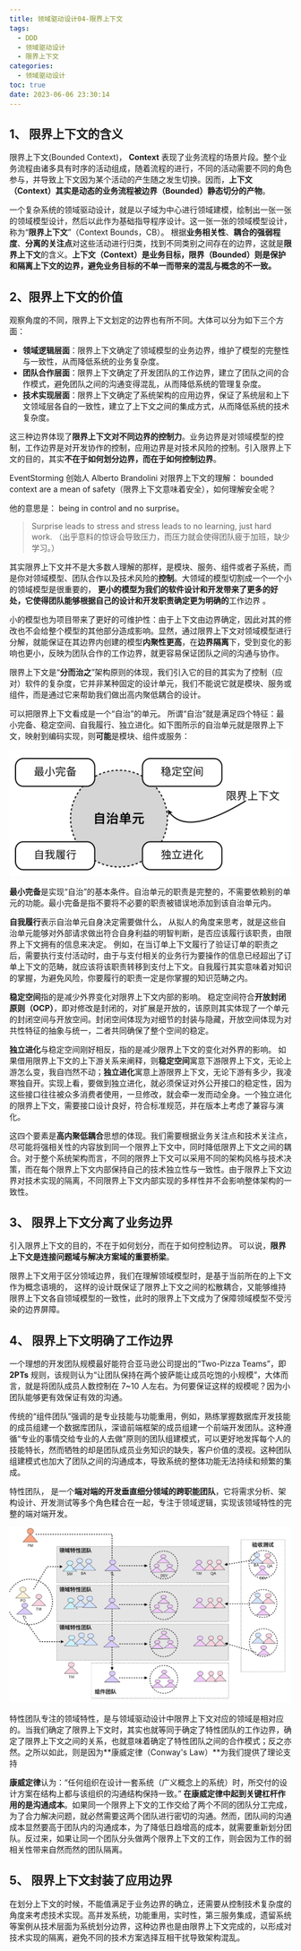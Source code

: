 ```yaml
---
title: 领域驱动设计04-限界上下文
tags:
  - DDD
  - 领域驱动设计
  - 限界上下文
categories:
  - 领域驱动设计
toc: true
date: 2023-06-06 23:30:14
---
```





## 1、 限界上下文的含义

限界上下文(Bounded Context)， **Context** 表现了业务流程的场景片段。整个业务流程由诸多具有时序的活动组成，随着流程的进行，不同的活动需要不同的角色参与，并导致上下文因为某个活动的产生随之发生切换。因而，**上下文（Context）其实是动态的业务流程被边界（Bounded）静态切分的产物**。 

 一个复杂系统的领域驱动设计，就是以子域为中心进行领域建模，绘制出一张一张的领域模型设计，然后以此作为基础指导程序设计。这一张一张的领域模型设计，称为“**限界上下文**”（Context Bounds，CB）。  根据**业务相关性**、**耦合的强弱程度**、**分离的关注点**对这些活动进行归类，找到不同类别之间存在的边界，这就是**限界上下文**的含义。**上下文（Context）是业务目标，限界（Bounded）则是保护和隔离上下文的边界，避免业务目标的不单一而带来的混乱与概念的不一致。** 

## 2、限界上下文的价值

观察角度的不同，限界上下文划定的边界也有所不同。大体可以分为如下三个方面：

- **领域逻辑层面**：限界上下文确定了领域模型的业务边界，维护了模型的完整性与一致性，从而降低系统的业务复杂度。
- **团队合作层面**：限界上下文确定了开发团队的工作边界，建立了团队之间的合作模式，避免团队之间的沟通变得混乱，从而降低系统的管理复杂度。
- **技术实现层面**：限界上下文确定了系统架构的应用边界，保证了系统层和上下文领域层各自的一致性，建立了上下文之间的集成方式，从而降低系统的技术复杂度。

这三种边界体现了**限界上下文对不同边界的控制力**。业务边界是对领域模型的控制，工作边界是对开发协作的控制，应用边界是对技术风险的控制。引入限界上下文的目的，其实**不在于如何划分边界，而在于如何控制边界**。 

  EventStorming 创始人 Alberto Brandolini  对限界上下文的理解： bounded context are a mean of safety（限界上下文意味着安全），如何理解安全呢？

他的意思是：  being in control and no surprise。

>  Surprise leads to stress and stress leads to no learning, just hard work. （出乎意料的惊讶会导致压力，而压力就会使得团队疲于加班，缺少学习。） 

其实限界上下文并不是大多数人理解的那样，是模块、服务、组件或者子系统，而是你对领域模型、团队合作以及技术风险的**控制**。大领域的模型切割成一个一个小的领域模型是很重要的， **更小的模型为我们的软件设计和开发带来了更多的好处，它使得团队能够根据自己的设计和开发职责确定更为明确的**工作边界 。

小的模型也为项目带来了更好的可维护性：由于上下文由边界确定，因此对其的修改也不会给整个模型的其他部分造成影响。显然，通过限界上下文对领域模型进行分解，就能保证在其边界内创建的模型**内聚性更高**，在**边界隔离**下，受到变化的影响也更小，反映为团队合作的工作边界，就更容易保证团队之间的沟通与协作。 

限界上下文是“**分而治之**”架构原则的体现，我们引入它的目的其实为了控制（应对）软件的复杂度，它并非某种固定的设计单元，我们不能说它就是模块、服务或组件，而是通过它来帮助我们做出高内聚低耦合的设计。

可以把限界上下文看成是一个“自治”的单元。 所谓“自治”就是满足四个特征：最小完备、稳定空间、自我履行、独立进化。如下图所示的自治单元就是限界上下文，映射到编码实现，则**可能**是模块、组件或服务： 

![1685462880155](领域驱动设计04-限界上下文/1685462880155.png)

 **最小完备**是实现“自治”的基本条件。自治单元的职责是完整的，不需要依赖别的单元的功能。最小完备是指不要将不必要的职责被错误地添加到该自治单元内。

**自我履行**表示自治单元自身决定需要做什么， 从拟人的角度来思考，就是这些自治单元能够对外部请求做出符合自身利益的明智判断，是否应该履行该职责，由限界上下文拥有的信息来决定。 例如，在当订单上下文履行了验证订单的职责之后，需要执行支付活动时，由于与支付相关的业务行为要操作的信息已经超出了订单上下文的范畴，就应该将该职责转移到支付上下文。自我履行其实意味着对知识的掌握，为避免风险，你要履行的职责一定是你掌握的知识范畴之内。 

**稳定空间**指的是减少外界变化对限界上下文内部的影响。  稳定空间符合**开放封闭原则（OCP）**，即对修改是封闭的，对扩展是开放的，该原则其实体现了一个单元的封闭空间与开放空间。封闭空间体现为对细节的封装与隐藏，开放空间体现为对共性特征的抽象与统一，二者共同确保了整个空间的稳定。

**独立进化**与稳定空间刚好相反，指的是减少限界上下文的变化对外界的影响。 如果借用限界上下文的上下游关系来阐释，则**稳定空间**寓意下游限界上下文，无论上游怎么变，我自岿然不动；**独立进化**寓意上游限界上下文，无论下游有多少，我凌寒独自开。实现上看，要做到独立进化，就必须保证对外公开接口的稳定性，因为这些接口往往被众多消费者使用，一旦修改，就会牵一发而动全身。一个独立进化的限界上下文，需要接口设计良好，符合标准规范，并在版本上考虑了兼容与演化。 

这四个要素是**高内聚低耦合**思想的体现。我们需要根据业务关注点和技术关注点，尽可能将强相关性的内容放到同一个限界上下文中，同时降低限界上下文之间的耦合。对于整个系统架构而言，不同的限界上下文可以采用不同的架构风格与技术决策，而在每个限界上下文内部保持自己的技术独立性与一致性。由于限界上下文边界对技术实现的隔离，不同限界上下文内部实现的多样性并不会影响整体架构的一致性。



## 3、 限界上下文分离了业务边界

引入限界上下文的目的，不在于如何划分，而在于如何控制边界。  可以说，**限界上下文是连接问题域与解决方案域的重要桥梁**。 

限界上下文用于区分领域边界，我们在理解领域模型时，是基于当前所在的上下文作为概念语境的， 这样的设计既保证了限界上下文之间的松散耦合，又能够维持限界上下文各自领域模型的一致性，此时的限界上下文成为了保障领域模型不受污染的边界屏障。 

## 4、 限界上下文明确了工作边界

 一个理想的开发团队规模最好能符合亚马逊公司提出的“Two-Pizza Teams”，即 **2PTs** 规则，该规则认为“让团队保持在两个披萨能让成员吃饱的小规模”，大体而言，就是将团队成员人数控制在 7~10 人左右。为何要保证这样的规模呢？因为小团队能够更有效保证有效的沟通。

 传统的“组件团队”强调的是专业技能与功能重用，例如，熟练掌握数据库开发技能的成员组建一个数据库团队，深谙前端框架的成员组建一个前端开发团队。这种遵循“专业的事情交给专业的人去做”原则的团队组建模式，可以更好地发挥每个人的技能特长，然而牺牲的却是团队成员业务知识的缺失，客户价值的漠视。这种团队组建模式也加大了团队之间的沟通成本，导致系统的整体功能无法持续和频繁的集成。

特性团队， 是一个**端对端的开发垂直细分领域的跨职能团队**，它将需求分析、架构设计、开发测试等多个角色糅合在一起，专注于领域逻辑，实现该领域特性的完整的端对端开发。 

![1686065089311](领域驱动设计04-限界上下文/1686065089311.png)

特性团队专注的领域特性，是与领域驱动设计中限界上下文对应的领域是相对应的。当我们确定了限界上下文时，其实也就等同于确定了特性团队的工作边界，确定了限界上下文之间的关系，也就意味着确定了特性团队之间的合作模式；反之亦然。之所以如此，则是因为**康威定律（Conway's Law）**为我们提供了理论支持 

**康威定律**认为：“任何组织在设计一套系统（广义概念上的系统）时，所交付的设计方案在结构上都与该组织的沟通结构保持一致。” **在康威定律中起到关键杠杆作用的是沟通成本**。如果同一个限界上下文的工作交给了两个不同的团队分工完成，为了合力解决问题，就必然需要这两个团队进行密切的沟通。然而，团队间的沟通成本显然要高于团队内的沟通成本，为了降低日趋增高的成本，就需要重新划分团队。反过来，如果让同一个团队分头做两个限界上下文的工作，则会因为工作的弱相关性带来自然而然的团队隔离。 

## 5、 限界上下文封装了应用边界

在划分上下文的时候，不能值满足于业务边界的确立，还需要从控制技术复杂度的角度来考虑技术实现。高并发系统，功能重用，实时性，第三服务集成，遗留系统等案例从技术层面为系统划分边界，这种边界也是由限界上下文完成的，以形成对技术实现的隔离，避免不同的技术方案选择互相干扰导致架构混乱。

